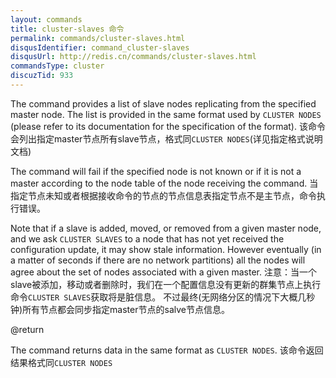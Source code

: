 ```yaml
---
layout: commands
title: cluster-slaves 命令
permalink: commands/cluster-slaves.html
disqusIdentifier: command_cluster-slaves
disqusUrl: http://redis.cn/commands/cluster-slaves.html
commandsType: cluster
discuzTid: 933
---
```


The command provides a list of slave nodes replicating from the specified
master node. The list is provided in the same format used by `CLUSTER NODES` (please refer to its documentation for the specification of the format).
该命令会列出指定master节点所有slave节点，格式同`CLUSTER NODES`(详见指定格式说明文档)

The command will fail if the specified node is not known or if it is not
a master according to the node table of the node receiving the command.
当指定节点未知或者根据接收命令的节点的节点信息表指定节点不是主节点，命令执行错误。

Note that if a slave is added, moved, or removed from a given master node,
and we ask `CLUSTER SLAVES` to a node that has not yet received the
configuration update, it may show stale information. However eventually
(in a matter of seconds if there are no network partitions) all the nodes
will agree about the set of nodes associated with a given master.
注意：当一个slave被添加，移动或者删除时，我们在一个配置信息没有更新的群集节点上执行命令`CLUSTER SLAVES`获取将是脏信息。
不过最终(无网络分区的情况下大概几秒钟)所有节点都会同步指定master节点的salve节点信息。

@return

The command returns data in the same format as `CLUSTER NODES`.
该命令返回结果格式同`CLUSTER NODES`